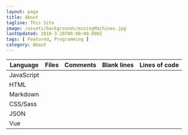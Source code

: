 ```yaml
---
layout: page
title: About
tagline: This Site
image: /assets/backgrounds/miningMachines.jpg
lastUpdated: 2018-3-28T00:00:00.000Z
tags: [ Featured, Programming ]
category: About
---
```

| Language | Files | Comments | Blank lines | Lines of code |
|----------|-------|----------|-------------|---------------|
| JavaScript | | | | |
| HTML | | | | |
| Markdown | | | | |
| CSS/Sass | | | | |
| JSON | | | | |
| Vue | | | | |

<!--
{{ site.data.linesOfCode.JavaScript.nFiles }}
{{ site.data.linesOfCode.JavaScript.comment_pct }}%
{{ site.data.linesOfCode.JavaScript.blank_pct }}%
{{ site.data.linesOfCode.JavaScript.code }}
-->
